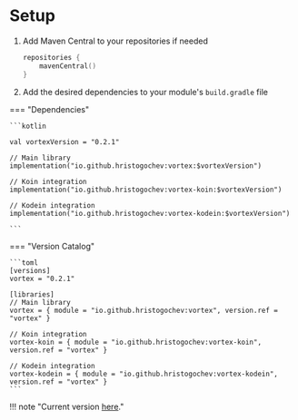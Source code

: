 # Setup

1.  Add Maven Central to your repositories if needed

    ```kotlin
    repositories {
        mavenCentral()
    }
    ```
    
2. Add the desired dependencies to your module's `build.gradle` file

=== "Dependencies"

    ```kotlin
  
    val vortexVersion = "0.2.1"
        
    // Main library
    implementation("io.github.hristogochev:vortex:$vortexVersion")

    // Koin integration
    implementation("io.github.hristogochev:vortex-koin:$vortexVersion")

    // Kodein integration
    implementation("io.github.hristogochev:vortex-kodein:$vortexVersion")
    
    ```

=== "Version Catalog"

    ```toml
    [versions]
    vortex = "0.2.1"
    
    [libraries]
    // Main library
    vortex = { module = "io.github.hristogochev:vortex", version.ref = "vortex" }

    // Koin integration
    vortex-koin = { module = "io.github.hristogochev:vortex-koin", version.ref = "vortex" }

    // Kodein integration
    vortex-kodein = { module = "io.github.hristogochev:vortex-kodein", version.ref = "vortex" }
    ```

!!! note "Current version [here](https://github.com/hristogochev/vortex/releases)."




